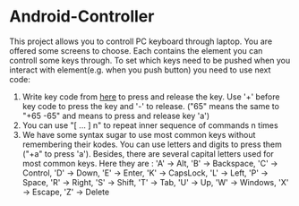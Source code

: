 # Android-Controller

This project allows you to controll PC keyboard through laptop. You are offered some screens to choose. Each contains the element you can controll some keys through.
To set which keys need to be pushed when you interact with element(e.g. when you push button) you need to use next code:

1) Write key code from [here](https://docs.oracle.com/javase/7/docs/api/constant-values.html#java.awt.event.KeyEvent.CHAR_UNDEFINED) to press and release the key. Use '+' before key code to press the key and '-' to release. ("65" means the same to "+65 -65" and means to press and release key 'a')
2) You can use "[ ... ] n" to repeat inner sequence of commands n times
3) We have some syntax sugar to use most common keys without remembering their kodes. You can use letters and digits to press them ("+a" to press 'a'). Besides, there are several capital letters used for most common keys. Here they are :
        'A' -> Alt,
        'B' -> Backspace,
        'C' -> Control,
        'D' -> Down,
        'E' -> Enter,
        'K' -> CapsLock,
        'L' -> Left,
        'P' -> Space,
        'R' -> Right,
        'S' -> Shift,
        'T' -> Tab,
        'U' -> Up,
        'W' -> Windows,
        'X' -> Escape,
        'Z' -> Delete

